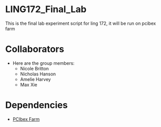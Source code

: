 # LING172_Final_Lab
This is the final lab experiment script for ling 172, it will be run on pcibex farm

# Collaborators
- Here are the group members:
  - Nicole Britton
  - Nicholas Hanson
  - Amelie Harvey
  - Max Xie

# Dependencies
- [PCIbex Farm](https://doc.pcibex.net/)